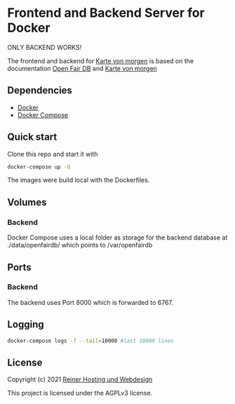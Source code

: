 # Frontend and Backend Server for Docker

ONLY BACKEND WORKS!

The frontend and backend for [Karte von morgen](https://github.com/kartevonmorgen/kartevonmorgen/) is based on the documentation [Open Fair DB](https://github.com/kartevonmorgen/openfairdb) and [Karte von morgen](https://github.com/kartevonmorgen/kartevonmorgen.ts)


## Dependencies
* [Docker](https://docs.docker.com/get-docker/)
* [Docker Compose](https://docs.docker.com/compose/install/)

## Quick start

Clone this repo and start it with
```sh
docker-compose up -d
```
The images were build local with the Dockerfiles.

## Volumes

### Backend
Docker Compose uses a local folder as storage for the backend database at ./data/openfairdb/ which points to /var/openfairdb

## Ports

### Backend
The backend uses Port 8000 which is forwarded to 6767.

## Logging

```sh
docker-compose logs -f --tail=10000 #last 10000 lines
```

## License

Copyright (c) 2021 [Reiner Hosting und Webdesign](https://www.alexreiner.de)

This project is licensed under the AGPLv3 license.